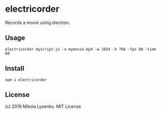 # electricorder
Records a movie using electron.

## Usage

```
electricorder myscript.js -o mymovie.mp4 -w 1024 -h 768 -fps 60 -time 60
```

## Install

```
npm i electricorder
```

## License
(c) 2016 Mikola Lysenko. MIT License
